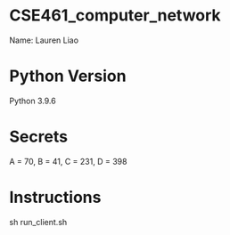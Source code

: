 # CSE461_computer_network
Name: Lauren Liao

# Python Version
Python 3.9.6

# Secrets
A = 70, B = 41, C = 231, D = 398

# Instructions

sh run_client.sh <server name> <port>
